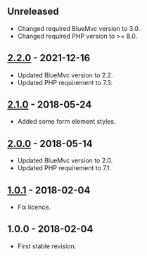 ## Unreleased
- Changed required BlueMvc version to 3.0.
- Changed required PHP version to >= 8.0.

## [2.2.0] - 2021-12-16
- Updated BlueMvc version to 2.2.
- Updated PHP requirement to 7.3.

## [2.1.0] - 2018-05-24
- Added some form element styles.

## [2.0.0] - 2018-05-14
- Updated BlueMvc version to 2.0.
- Updated PHP requirement to 7.1.

## [1.0.1] - 2018-02-04
- Fix licence.

## 1.0.0 - 2018-02-04
- First stable revision.

[2.2.0]: https://github.com/themichaelhall/bluemvc-website/compare/v2.1.0...v2.2.0
[2.1.0]: https://github.com/themichaelhall/bluemvc-website/compare/v2.0.0...v2.1.0
[2.0.0]: https://github.com/themichaelhall/bluemvc-website/compare/v1.0.1...v2.0.0
[1.0.1]: https://github.com/themichaelhall/bluemvc-website/compare/v1.0.0...v1.0.1
